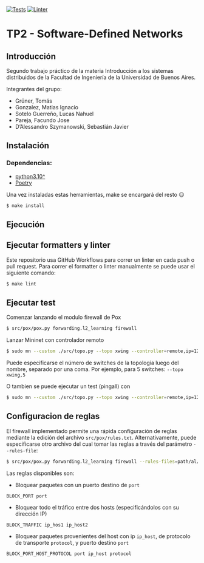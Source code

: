 [![Tests](https://github.com/MegaRedHand/sdn/actions/workflows/tests.yml/badge.svg)](https://github.com/MegaRedHand/sdn/actions/workflows/tests.yml) [![Linter](https://github.com/MegaRedHand/sdn/actions/workflows/linter.yml/badge.svg)](https://github.com/MegaRedHand/sdn/actions/workflows/linter.yml)

# TP2 - Software-Defined Networks

## Introducción

Segundo trabajo práctico de la materia Introducción a los sistemas distribuidos de la Facultad de Ingeniería de la Universidad de Buenos Aires.

Integrantes del grupo:
 - Grüner, Tomás
 - Gonzalez, Matias Ignacio
 - Sotelo Guerreño, Lucas Nahuel
 - Pareja, Facundo Jose
 - D’Alessandro Szymanowski, Sebastián Javier

## Instalación

### Dependencias:
* [python3.10^](https://www.python.org/downloads/)
* [Poetry](https://python-poetry.org/docs/#installation)

Una vez instaladas estas herramientas, make se encargará del resto :relieved:

``` bash
$ make install
```

## Ejecución

## Ejecutar formatters y linter

Este repositorio usa GitHub Workflows para correr un linter en cada push o pull request.
Para correr el formatter o linter manualmente se puede usar el siguiente comando:

``` bash
$ make lint
```

## Ejecutar test

Comenzar lanzando el modulo firewall de Pox

```bash
$ src/pox/pox.py forwarding.l2_learning firewall
```

Lanzar Mininet con controlador remoto

```bash
$ sudo mn --custom ./src/topo.py --topo xwing --controller=remote,ip=127.0.0.1,port=6633
```

Puede especificarse el número de switches de la topología luego del nombre, separado por una coma.
Por ejemplo, para 5 switches: `--topo xwing,5`

O tambien se puede ejecutar un test (pingall) con 

```bash
$ sudo mn --custom ./src/topo.py --topo xwing --controller=remote,ip=127.0.0.1,port=6633 --test pingall
```

## Configuracion de reglas

El firewall implementado permite una rápida configuración de reglas mediante la edición del archivo `src/pox/rules.txt`.
Alternativamente, puede especificarse otro archivo del cual tomar las reglas a través del parámetro `--rules-file`:

```bash
$ src/pox/pox.py forwarding.l2_learning firewall --rules-files=path/al/archivo
```

Las reglas disponibles son:

- Bloquear paquetes con un puerto destino de `port`

```
BLOCK_PORT port
```

- Bloquear todo el tráfico entre dos hosts (especificándolos con su dirección IP)

```
BLOCK_TRAFFIC ip_hos1 ip_host2
```

- Bloquear paquetes provenientes del host con ip `ip_host`,
de protocolo de transporte `protocol`, y puerto destino `port`

```
BLOCK_PORT_HOST_PROTOCOL port ip_host protocol
```
